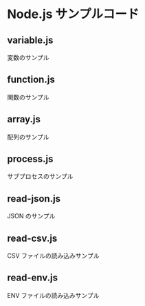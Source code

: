# Node.js サンプルコード

## variable.js

変数のサンプル

## function.js

関数のサンプル

## array.js

配列のサンプル

## process.js

サブプロセスのサンプル

## read-json.js

JSON のサンプル

## read-csv.js

CSV ファイルの読み込みサンプル

## read-env.js

ENV ファイルの読み込みサンプル
